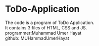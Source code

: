 # ToDo-Application
The code is a program of ToDo Application. <br>
It contains 3 files of HTML, CSS and JS. <br>
programmer:Muhammad Umer Hayat <br>
github: MUHammadUmerHayat <br>

